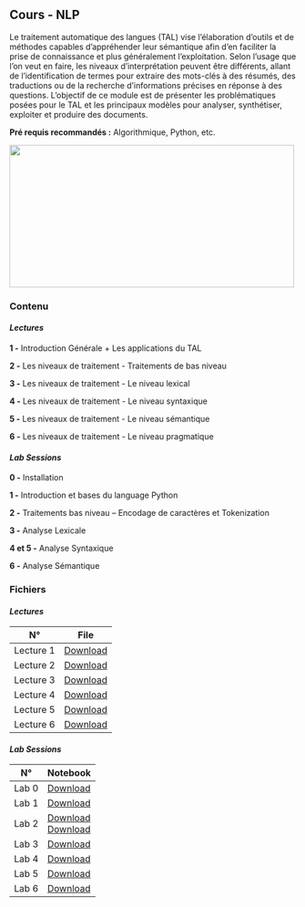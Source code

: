 ## Cours - NLP

Le traitement automatique des langues (TAL) vise l’élaboration d’outils et de méthodes capables d’appréhender leur sémantique afin d’en faciliter la prise de connaissance et plus généralement l’exploitation. Selon l’usage que l’on veut en faire, les niveaux d’interprétation peuvent être différents, allant de l’identification de termes pour extraire des mots-clés à des résumés, des traductions ou de la recherche d’informations précises en réponse à des questions. L’objectif de ce module est de présenter les problématiques posées pour le TAL et les principaux modèles pour analyser, synthétiser, exploiter et produire des documents.

**Pré requis recommandés :** Algorithmique, Python, etc.

<img src="https://canopylab.com/wp-content/uploads/2019/11/shutterstock_1455391502-2.jpg" width=500px; height="250" />

### Contenu

#### *Lectures*

**1 -** Introduction Générale
        + Les applications du TAL

**2 -** Les niveaux de traitement - Traitements de bas niveau

**3 -** Les niveaux de traitement - Le niveau lexical

**4 -** Les niveaux de traitement - Le niveau syntaxique

**5 -** Les niveaux de traitement - Le niveau sémantique

**6 -** Les niveaux de traitement - Le niveau pragmatique
    

#### *Lab Sessions*

**0 -** Installation 

**1 -** Introduction et bases du language Python 

**2 -** Traitements bas niveau – Encodage de caractères et Tokenization

**3 -** Analyse Lexicale

**4 et 5 -** Analyse Syntaxique 

**6 -** Analyse Sémantique


### Fichiers

#### *Lectures* 

<table class="tg">
<thead>
  <tr>
    <th class="tg-uzvj">N°</th>
    <th class="tg-uzvj">File</th>
  </tr>
</thead>
<tbody>
  <tr>
    <td class="tg-9wq8">Lecture 1</td>
    <td class="tg-9wq8"><a href="https://github.com/GitTeaching/My-Courses/blob/main/S2/Natural-Language-Processing/TAL%20-%20Cours%201.pdf">Download</a></td>
  </tr>
  <tr>
    <td class="tg-9wq8">Lecture 2</td>
    <td class="tg-9wq8"><a href="https://github.com/GitTeaching/My-Courses/blob/main/S2/Natural-Language-Processing/TAL%20-%20Cours%202.pdf">Download</a></td>
  </tr>
  <tr>
    <td class="tg-9wq8">Lecture 3</td>
    <td class="tg-9wq8"><a href="https://github.com/GitTeaching/My-Courses/blob/main/S2/Natural-Language-Processing/TAL%20-%20Cours%203.pdf">Download</a></td>
  </tr>
  <tr>
    <td class="tg-9wq8">Lecture 4</td>
    <td class="tg-9wq8"><a href="https://github.com/GitTeaching/My-Courses/blob/main/S2/Natural-Language-Processing/TAL%20-%20Cours%204.pdf">Download</a></td>
  </tr>
  <tr>
    <td class="tg-9wq8">Lecture 5</td>
    <td class="tg-9wq8"><a href="https://github.com/GitTeaching/My-Courses/blob/main/S2/Natural-Language-Processing/TAL%20-%20Cours%205.pdf">Download</a></td>
  </tr>  
  <tr>
    <td class="tg-9wq8">Lecture 6</td>
    <td class="tg-9wq8"><a href="https://github.com/GitTeaching/My-Courses/blob/main/S2/Natural-Language-Processing/TAL%20-%20Cours%206.pdf">Download</a></td>
  </tr>
</tbody>
</table>


#### *Lab Sessions*

<table class="tg">
<thead>
  <tr>
    <th class="tg-uzvj">N°</th>
    <th class="tg-uzvj">Notebook</th>
  </tr>
</thead>
<tbody>
  <tr>
    <td class="tg-9wq8">Lab 0</td>
    <td class="tg-9wq8"><a href="https://github.com/GitTeaching/My-Courses/blob/main/S2/Natural-Language-Processing/TAL%20-%20TP%200.pdf">Download</a></td>
  </tr>
  <tr>
    <td class="tg-9wq8">Lab 1</td>
    <td class="tg-9wq8"><a href="https://github.com/GitTeaching/My-Courses/blob/main/S2/Natural-Language-Processing/S%C3%A9rie_TP_1.ipynb">Download</a></td>
  </tr>
  <tr>
    <td class="tg-9wq8">Lab 2</td>
    <td class="tg-9wq8">
         <a href="https://github.com/GitTeaching/My-Courses/blob/main/S2/Natural-Language-Processing/S%C3%A9rie_TP_2.ipynb">Download</a><br>
         <a href="https://github.com/GitTeaching/My-Courses/blob/main/S2/Natural-Language-Processing/S%C3%A9rie_TP_2.pdf">Download</a>
    </td>
  </tr>
  <tr>
    <td class="tg-9wq8">Lab 3</td>
    <td class="tg-9wq8"><a href="https://github.com/GitTeaching/My-Courses/blob/main/S2/Natural-Language-Processing/S%C3%A9rie_TP_3.ipynb">Download</a></td>
  </tr>
  <tr>
    <td class="tg-9wq8">Lab 4</td>
    <td class="tg-9wq8"><a href="https://github.com/GitTeaching/My-Courses/blob/main/S2/Natural-Language-Processing/S%C3%A9rie_TP_4.ipynb">Download</a></td>
  </tr>
  <tr>
    <td class="tg-9wq8">Lab 5</td>
    <td class="tg-9wq8"><a href="https://github.com/GitTeaching/My-Courses/blob/main/S2/Natural-Language-Processing/S%C3%A9rie_TP_5.ipynb">Download</a></td>
  </tr>
  <tr>
    <td class="tg-9wq8">Lab 6</td>
    <td class="tg-9wq8"><a href="https://github.com/GitTeaching/My-Courses/blob/main/S2/Natural-Language-Processing/S%C3%A9rie_TP_6.ipynb">Download</a></td>
  </tr>
</tbody>
</table>

